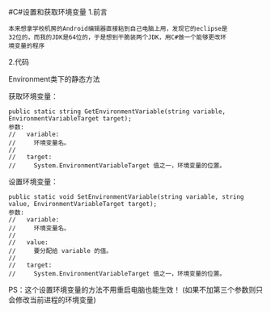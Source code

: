 ﻿#C#设置和获取环境变量
1.前言
	
	本来想拿学校机房的Android编辑器直接粘到自己电脑上用，发现它的eclipse是
	32位的，而我的JDK是64位的，于是想到干脆装两个JDK，用C#做一个能够更改环
	境变量的程序
2.代码

Environment类下的静态方法
	
获取环境变量：
	
	public static string GetEnvironmentVariable(string variable, EnvironmentVariableTarget target);
	参数:
    //   variable:
    //     环境变量名。
    //
    //   target:
   	//     System.EnvironmentVariableTarget 值之一，环境变量的位置。
		
设置环境变量：

	public static void SetEnvironmentVariable(string variable, string value, EnvironmentVariableTarget target);
	参数:
    //   variable:
    //     环境变量名。
    //
    //   value:
    //     要分配给 variable 的值。
    //
    //   target:
    //     System.EnvironmentVariableTarget 值之一，环境变量的位置。
PS：这个设置环境变量的方法不用重启电脑也能生效！ (如果不加第三个参数则只会修改当前进程的环境变量)